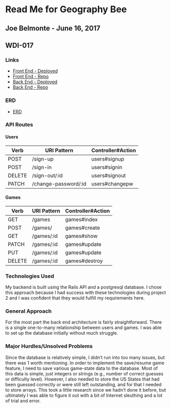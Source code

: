 # Read Me for Geography Bee
## Joe Belmonte - June 16, 2017
## WDI-017

### Links

-   [Front End - Deployed](https://joebelmonte.github.io/front_end_geo_bee/)
-   [Front End - Repo](https://github.com/joebelmonte/front_end_geo_bee)
-   [Back End - Deployed](https://serene-temple-28493.herokuapp.com)
-   [Back End - Repo](https://github.com/joebelmonte/back_end_geo_bee)

### ERD

-   [ERD](https://github.com/joebelmonte/back_end_geo_bee/blob/master/erdplus-diagram.png)

### API Routes

#### Users
| Verb   | URI Pattern          | Controller#Action |
|--------|----------------------|-------------------|
| POST   | /sign-up             | users#signup      |
| POST   | /sign-in             | users#signin      |
| DELETE | /sign-out/:id        | users#signout     |
| PATCH  | /change-password/:id | users#changepw    |

#### Games
| Verb   | URI Pattern      | Controller#Action      |
|--------|------------------|------------------------|
| GET    | /games      | games#index       |
| POST   | /games/     | games#create      |
| GET    | /games/:id  | games#show        |
| PATCH  | /games/:id  | games#update      |
| PUT    | /games/:id  | games#update      |
| DELETE | /games/:id  | games#destroy     |

### Technologies Used

My backend is built using the Rails API and a postgresql database.  I chose this
approach because I had success with these technologies during project 2 and I was
confident that they would fulfill my requirements here.

### General Approach

For the most part the back end architecture is fairly straightforward.  There is a single one-to-many relationship between users and games.  I was able to set up the database initially without much struggle.

### Major Hurdles/Unsolved Problems

Since the database is relatively simple, I didn’t run into too many issues, but there was 1 worth mentioning.  In order to implement the save/resume game feature, I need to save various game-state data to the database.  Most of this data is simple, just integers or strings (e.g., number of correct guesses or difficulty level).  However, I also needed to store the US States that had been guessed correctly or were still left outstanding, and for that I needed to store arrays.  This took a little research since we hadn’t done it before, but ultimately I was able to figure it out with a bit of Internet sleuthing and a lot of trial and error.
